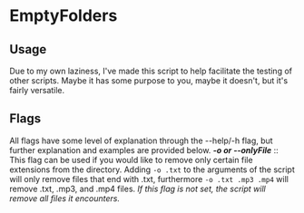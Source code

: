# EmptyFolders

## Usage 
Due to my own laziness, I've made this script to help facilitate the testing of other scripts. Maybe it has some purpose to you, maybe it doesn't, but it's fairly versatile.

## Flags
All flags have some level of explanation through the --help/-h flag, but further explanation and examples are provided below.
***-o or --onlyFile*** :: This flag can be used if you would like to remove only certain file extensions from the directory. 
Adding `-o .txt` to the arguments of the script will only remove files that end with .txt, furthermore `-o .txt .mp3 .mp4` will remove .txt, .mp3, and .mp4 files. *If this flag is not set, the script will remove all files it encounters.*
